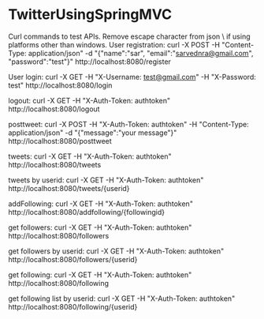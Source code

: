 # TwitterUsingSpringMVC

Curl commands to test APIs. Remove escape character from json \ if using platforms other than windows.
User registration: 
curl -X POST -H "Content-Type: application/json" -d "{\"name\":\"sar\", \"email\":\"sarvednra@gmail.com\",
\"password\":\"test\"}" http://localhost:8080/register

User login:
curl -X GET -H "X-Username: test@gmail.com" -H "X-Password: test" http://localhost:8080/login

logout:
curl -X GET -H "X-Auth-Token: authtoken" http://localhost:8080/logout

posttweet:
curl -X POST -H "X-Auth-Token: authtoken" -H "Content-Type: application/json" -d 
"{\"message\":\"your message\"}" http://localhost:8080/posttweet

tweets:
curl -X GET -H "X-Auth-Token: authtoken"  http://localhost:8080/tweets

tweets by userid:
curl -X GET -H "X-Auth-Token: authtoken"  http://localhost:8080/tweets/{userid}

addFollowing:
curl -X GET -H "X-Auth-Token: authtoken" http://localhost:8080/addfollowing/{followingid}

get followers:
curl -X GET -H "X-Auth-Token: authtoken" http://localhost:8080/followers

get followers by userid:
curl -X GET -H "X-Auth-Token: authtoken" http://localhost:8080/followers/{userid}

get following:
curl -X GET -H "X-Auth-Token: authtoken" http://localhost:8080/following

get following list by userid:
curl -X GET -H "X-Auth-Token: authtoken" http://localhost:8080/following/{userid}

